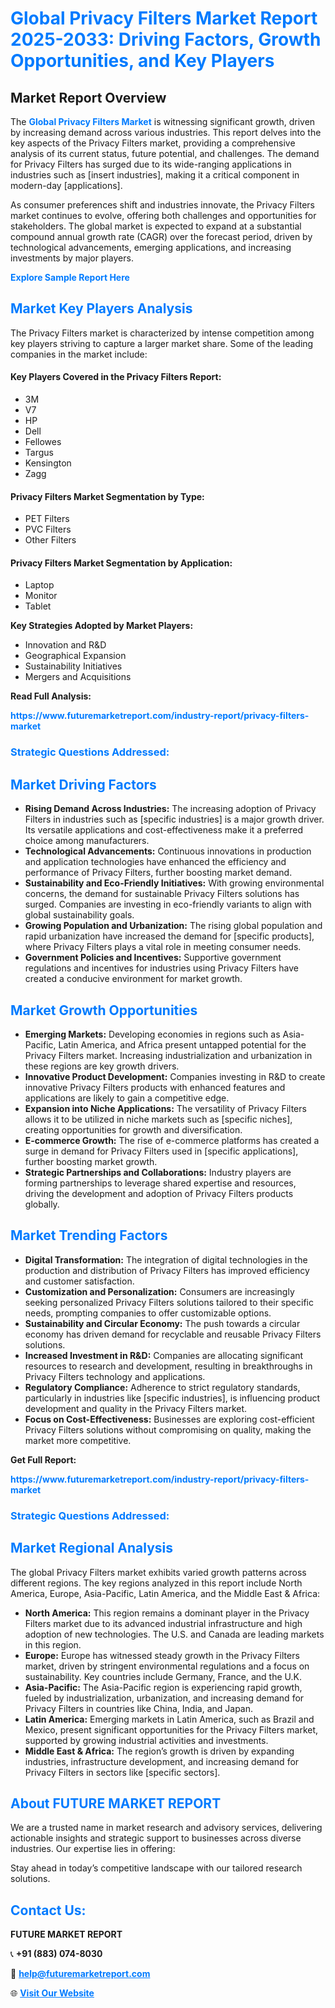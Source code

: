 <h1 style="color: #007BFF;">Global Privacy Filters Market Report 2025-2033: Driving Factors, Growth Opportunities, and Key Players</h1>

<section id="overview">
<h2>Market Report Overview</h2>
<p>The <a href="https://www.futuremarketreport.com/industry-report/privacy-filters-market" style="color: #007BFF; text-decoration: none;"><strong>Global Privacy Filters Market</strong></a> is witnessing significant growth, driven by increasing demand across various industries. This report delves into the key aspects of the Privacy Filters market, providing a comprehensive analysis of its current status, future potential, and challenges. The demand for Privacy Filters has surged due to its wide-ranging applications in industries such as [insert industries], making it a critical component in modern-day [applications].</p>
<p>As consumer preferences shift and industries innovate, the Privacy Filters market continues to evolve, offering both challenges and opportunities for stakeholders. The global market is expected to expand at a substantial compound annual growth rate (CAGR) over the forecast period, driven by technological advancements, emerging applications, and increasing investments by major players.</p>
</section>

<section id="overview">
<p><a href="https://www.futuremarketreport.com/request-sample/reportId=98316" style="color: #007BFF; text-decoration: none;"><strong>Explore Sample Report Here</strong></a></p>
</section>

<section id="key-players">
<h2 style="color: #007BFF;">Market Key Players Analysis</h2>
<p>The Privacy Filters market is characterized by intense competition among key players striving to capture a larger market share. Some of the leading companies in the market include:</p>
<h4>Key Players Covered in the Privacy Filters Report:</h4>
<ul><li>3M</li><li>V7</li><li>HP</li><li>Dell</li><li>Fellowes</li><li>Targus</li><li>Kensington</li><li>Zagg</li></ul>
<h4>Privacy Filters Market Segmentation by Type:</h4>
<ul><li>PET Filters</li><li>PVC Filters</li><li>Other Filters</li></ul>

<h4>Privacy Filters Market Segmentation by Application:</h4>
<ul><li>Laptop</li><li>Monitor</li><li>Tablet</li></ul>
<p><strong>Key Strategies Adopted by Market Players:</strong></p>
<ul>
<li>Innovation and R&D</li>
<li>Geographical Expansion</li>
<li>Sustainability Initiatives</li>
<li>Mergers and Acquisitions</li>
</ul>
</section>

<section>
<p><strong>Read Full Analysis: </strong></p><a href="https://www.futuremarketreport.com/industry-report/privacy-filters-market" style="color: #007BFF; text-decoration: none;"><strong>https://www.futuremarketreport.com/industry-report/privacy-filters-market</strong></a>
<h3 style="color: #007BFF;">Strategic Questions Addressed:</h3>
</section>

<section id="driving-factors">
<h2 style="color: #007BFF;">Market Driving Factors</h2>
<ul>
<li><strong>Rising Demand Across Industries:</strong> The increasing adoption of Privacy Filters in industries such as [specific industries] is a major growth driver. Its versatile applications and cost-effectiveness make it a preferred choice among manufacturers.</li>
<li><strong>Technological Advancements:</strong> Continuous innovations in production and application technologies have enhanced the efficiency and performance of Privacy Filters, further boosting market demand.</li>
<li><strong>Sustainability and Eco-Friendly Initiatives:</strong> With growing environmental concerns, the demand for sustainable Privacy Filters solutions has surged. Companies are investing in eco-friendly variants to align with global sustainability goals.</li>
<li><strong>Growing Population and Urbanization:</strong> The rising global population and rapid urbanization have increased the demand for [specific products], where Privacy Filters plays a vital role in meeting consumer needs.</li>
<li><strong>Government Policies and Incentives:</strong> Supportive government regulations and incentives for industries using Privacy Filters have created a conducive environment for market growth.</li>
</ul>
</section>

<section id="growth-opportunities">
<h2 style="color: #007BFF;">Market Growth Opportunities</h2>
<ul>
<li><strong>Emerging Markets:</strong> Developing economies in regions such as Asia-Pacific, Latin America, and Africa present untapped potential for the Privacy Filters market. Increasing industrialization and urbanization in these regions are key growth drivers.</li>
<li><strong>Innovative Product Development:</strong> Companies investing in R&D to create innovative Privacy Filters products with enhanced features and applications are likely to gain a competitive edge.</li>
<li><strong>Expansion into Niche Applications:</strong> The versatility of Privacy Filters allows it to be utilized in niche markets such as [specific niches], creating opportunities for growth and diversification.</li>
<li><strong>E-commerce Growth:</strong> The rise of e-commerce platforms has created a surge in demand for Privacy Filters used in [specific applications], further boosting market growth.</li>
<li><strong>Strategic Partnerships and Collaborations:</strong> Industry players are forming partnerships to leverage shared expertise and resources, driving the development and adoption of Privacy Filters products globally.</li>
</ul>
</section>

<section id="trending-factors">
<h2 style="color: #007BFF;">Market Trending Factors</h2>
<ul>
<li><strong>Digital Transformation:</strong> The integration of digital technologies in the production and distribution of Privacy Filters has improved efficiency and customer satisfaction.</li>
<li><strong>Customization and Personalization:</strong> Consumers are increasingly seeking personalized Privacy Filters solutions tailored to their specific needs, prompting companies to offer customizable options.</li>
<li><strong>Sustainability and Circular Economy:</strong> The push towards a circular economy has driven demand for recyclable and reusable Privacy Filters solutions.</li>
<li><strong>Increased Investment in R&D:</strong> Companies are allocating significant resources to research and development, resulting in breakthroughs in Privacy Filters technology and applications.</li>
<li><strong>Regulatory Compliance:</strong> Adherence to strict regulatory standards, particularly in industries like [specific industries], is influencing product development and quality in the Privacy Filters market.</li>
<li><strong>Focus on Cost-Effectiveness:</strong> Businesses are exploring cost-efficient Privacy Filters solutions without compromising on quality, making the market more competitive.</li>
</ul>
</section>

<section>
<p><strong>Get Full Report: </strong></p><a href="https://www.futuremarketreport.com/industry-report/privacy-filters-market" style="color: #007BFF; text-decoration: none;"><strong>https://www.futuremarketreport.com/industry-report/privacy-filters-market</strong></a>
<h3 style="color: #007BFF;">Strategic Questions Addressed:</h3>
</section>


<section id="regional-analysis">
<h2 style="color: #007BFF;">Market Regional Analysis</h2>
<p>The global Privacy Filters market exhibits varied growth patterns across different regions. The key regions analyzed in this report include North America, Europe, Asia-Pacific, Latin America, and the Middle East & Africa:</p>
<ul>
<li><strong>North America:</strong> This region remains a dominant player in the Privacy Filters market due to its advanced industrial infrastructure and high adoption of new technologies. The U.S. and Canada are leading markets in this region.</li>
<li><strong>Europe:</strong> Europe has witnessed steady growth in the Privacy Filters market, driven by stringent environmental regulations and a focus on sustainability. Key countries include Germany, France, and the U.K.</li>
<li><strong>Asia-Pacific:</strong> The Asia-Pacific region is experiencing rapid growth, fueled by industrialization, urbanization, and increasing demand for Privacy Filters in countries like China, India, and Japan.</li>
<li><strong>Latin America:</strong> Emerging markets in Latin America, such as Brazil and Mexico, present significant opportunities for the Privacy Filters market, supported by growing industrial activities and investments.</li>
<li><strong>Middle East & Africa:</strong> The region’s growth is driven by expanding industries, infrastructure development, and increasing demand for Privacy Filters in sectors like [specific sectors].</li>
</ul>
</section>

<footer>
<h2 style="color: #007BFF;">About FUTURE MARKET REPORT</h2>
<p>We are a trusted name in market research and advisory services, delivering actionable insights and strategic support to businesses across diverse industries. Our expertise lies in offering:</p>

<p>Stay ahead in today’s competitive landscape with our tailored research solutions.</p>

<h2 style="color: #007BFF;">Contact Us:</h2>
<p><strong>FUTURE MARKET REPORT</strong></p>
<p>📞 <strong>+91 (883) 074-8030</strong></p>
<p>📧 <strong><a href="mailto:help@futuremarketreport.com" style="color: #007BFF;">help@futuremarketreport.com</a></strong></p>
<p>🌐 <strong><a href="https://www.futuremarketreport.com/" style="color: #007BFF;">Visit Our Website</a></strong></p>
</footer>